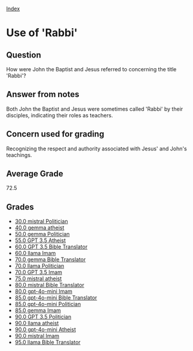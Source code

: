 
[Index](../index.md)
# Use of 'Rabbi'
## Question
How were John the Baptist and Jesus referred to concerning the title 'Rabbi'?

## Answer from notes
Both John the Baptist and Jesus were sometimes called 'Rabbi' by their disciples, indicating their roles as teachers.

## Concern used for grading
Recognizing the respect and authority associated with Jesus' and John's teachings.

## Average Grade
72.5

## Grades
 * [30.0 mistral Politician](../answers/mistral_Politician/Use_of_'Rabbi'.md)
 * [40.0 gemma atheist](../answers/gemma_atheist/Use_of_'Rabbi'.md)
 * [50.0 gemma Politician](../answers/gemma_Politician/Use_of_'Rabbi'.md)
 * [55.0 GPT 3.5 Atheist](../answers/GPT_3.5_Atheist/Use_of_'Rabbi'.md)
 * [60.0 GPT 3.5 Bible Translator](../answers/GPT_3.5_Bible_Translator/Use_of_'Rabbi'.md)
 * [60.0 llama Imam](../answers/llama_Imam/Use_of_'Rabbi'.md)
 * [70.0 gemma Bible Translator](../answers/gemma_Bible_Translator/Use_of_'Rabbi'.md)
 * [70.0 llama Politician](../answers/llama_Politician/Use_of_'Rabbi'.md)
 * [70.0 GPT 3.5 Imam](../answers/GPT_3.5_Imam/Use_of_'Rabbi'.md)
 * [75.0 mistral atheist](../answers/mistral_atheist/Use_of_'Rabbi'.md)
 * [80.0 mistral Bible Translator](../answers/mistral_Bible_Translator/Use_of_'Rabbi'.md)
 * [80.0 gpt-4o-mini Imam](../answers/gpt-4o-mini_Imam/Use_of_'Rabbi'.md)
 * [85.0 gpt-4o-mini Bible Translator](../answers/gpt-4o-mini_Bible_Translator/Use_of_'Rabbi'.md)
 * [85.0 gpt-4o-mini Politician](../answers/gpt-4o-mini_Politician/Use_of_'Rabbi'.md)
 * [85.0 gemma Imam](../answers/gemma_Imam/Use_of_'Rabbi'.md)
 * [90.0 GPT 3.5 Politician](../answers/GPT_3.5_Politician/Use_of_'Rabbi'.md)
 * [90.0 llama atheist](../answers/llama_atheist/Use_of_'Rabbi'.md)
 * [90.0 gpt-4o-mini Atheist](../answers/gpt-4o-mini_Atheist/Use_of_'Rabbi'.md)
 * [90.0 mistral Imam](../answers/mistral_Imam/Use_of_'Rabbi'.md)
 * [95.0 llama Bible Translator](../answers/llama_Bible_Translator/Use_of_'Rabbi'.md)
